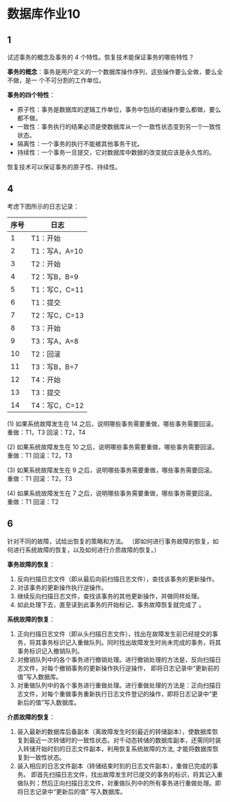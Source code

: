# 数据库作业10
## 1
试述事务的概念及事务的 4 个特性。恢复技术能保证事务的哪些特性？

**事务的概念**：事务是用户定义的一个数据库操作序列，这些操作要么全做，要么全不做，是一 个不可分割的工作单位。

**事务的四个特性**：

* 原子性：事务是数据库的逻辑工作单位，事务中包括的诸操作要么都做，要么都不做。
* 一致性：事务执行的结果必须是使数据库从一个一致性状态变到另一个一致性状态。
* 隔离性：一个事务的执行不能被其他事务干扰。
* 持续性：一个事务一旦提交，它对数据库中数据的改变就应该是永久性的。

恢复技术可以保证事务的原子性、持续性。

## 4
考虑下图所示的日志记录：

| 序号 | 日志 |
| --- | --- |
| 1 | T1：开始 |
| 2 | T1：写A，A=10 |
| 3 | T2：开始 |
| 4 | T2：写B，B=9 |
| 5 | T1：写C，C=11 |
| 6 | T1：提交 |
| 7 | T2：写C，C=13 |
| 8 | T3：开始 |
| 9 | T3：写A，A=8 |
| 10 | T2：回滚 |
| 11 | T3：写B，B=7 |
| 12 | T4：开始 |
| 13 | T3：提交 |
| 14 | T4：写C，C=12 |

(1) 如果系统故障发生在 14 之后，说明哪些事务需要重做，哪些事务需要回滚。
重做：T1，T3
回滚：T2，T4

(2) 如果系统故障发生在 10 之后，说明哪些事务需要重做，哪些事务需要回滚。
重做：T1
回滚：T2，T3

(3) 如果系统故障发生在 9 之后，说明哪些事务需要重做，哪些事务需要回滚。 
重做：T1
回滚：T2，T3

(4) 如果系统故障发生在 7 之后，说明哪些事务需要重做，哪些事务需要回滚。
重做：T1
回滚：T2

## 6
针对不同的故障，试给出恢复的策略和方法。 （即如何进行事务故障的恢复，如何进行系统故障的恢复，以及如何进行介质故障的恢复。）

**事务故障的恢复**：

1. 反向扫描日志文件（即从最后向前扫描日志文件），查找该事务的更新操作。
2. 对该事务的更新操作执行逆操作。
3. 继续反向扫描日志文件，查找该事务的其他更新操作，并做同样处理。
4. 如此处理下去，直至读到此事务的开始标记，事务故障恢复就完成了 。

**系统故障的恢复**：

1. 正向扫描日志文件（即从头扫描日志文件），找出在故障发生前已经提交的事务，将其事务标识记入重做队列。同时找出故障发生时尚未完成的事务，将其事务标识记入撤销队列。
2. 对撤销队列中的各个事务进行撤销处理。进行撤销处理的方法是，反向扫描日志文件，对每个撤销事务的更新操作执行逆操作， 即将日志记录中“更新前的值”写入数据库。
3. 对重做队列中的各个事务进行重做处理。进行重做处理的方法是：正向扫描日志文件，对每个重做事务重新执行日志文件登记的操作，即将日志记录中“更新后的值”写入数据库。

**介质故障的恢复**：

1. 装入最新的数据库后备副本（离故障发生时刻最近的转储副本），使数据库恢复到最近一次转储时的一致性状态。对千动态转储的数据库副本，还需同时装入转储开始时刻的日志文件副本，利用恢复系统故障的方法, 才能将数据库恢复到一致性状态。
2. 装入相应的日志文件副本（转储结束时刻的日志文件副本），重做已完成的事务。 即首先扫描日志文件，找出故障发生时已提交的事务的标识，将其记入重做队列；然后正向扫描日志文件，对重做队列中的所有事务进行重做处理。即将日志记录中“更新后的值” 写入数据库。